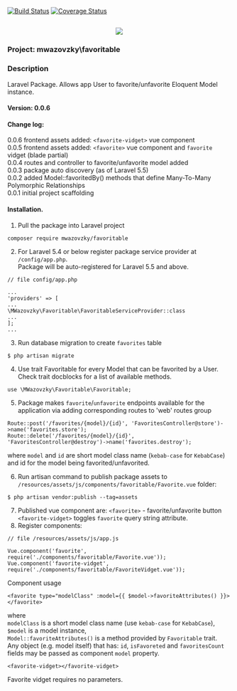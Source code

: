 [![Build Status](https://travis-ci.org/mwazovzky/favoritable.svg?branch=master)](https://travis-ci.org/mwazovzky/favoritable)
[![Coverage Status](https://coveralls.io/repos/github/mwazovzky/favoritable/badge.svg?branch=master)](https://coveralls.io/github/mwazovzky/favoritable?branch=master)

<h2 align="center">
	<img src="https://laravel.com/assets/img/components/logo-laravel.svg">
</h2>

### Project: mwazovzky\favoritable

### Description
Laravel Package. Allows app User to favorite/unfavorite Eloquent Model instance.

#### Version: 0.0.6
#### Change log:
0.0.6 frontend assets added: `<favorite-vidget>` vue component<br>
0.0.5 frontend assets added: `<favorite>` vue component and `favorite` vidget (blade partial)<br>
0.0.4 routes and controller to favorite/unfavorite model added<br>
0.0.3 package auto discovery (as of Laravel 5.5)<br>
0.0.2 added Model::favoritedBy() methods that define Many-To-Many Polymorphic Relationships<br>
0.0.1 initial project scaffolding<br>

#### Installation.

1. Pull the package into Laravel project
```
composer require mwazovzky/favoritable
```

2. For Laravel 5.4 or below register package service provider at `/config/app.php`.<br>
Package will be auto-registered for Laravel 5.5 and above.
```
// file config/app.php

...
'providers' => [
...
\MWazovzky\Favoritable\FavoritableServiceProvider::class
...
];
...
```

3. Run database migration to create `favorites` table
```
$ php artisan migrate
```

4. Use trait Favoritable for every Model that can be favorited by a User.<br>
Check trait docblocks for a list of available methods.
```
use \MWazovzky\Favoritable\Favoritable;
```

5. Package makes `favorite`/`unfavorite` endpoints available for the application via
adding corresponding routes to 'web' routes group
```
Route::post('/favorites/{model}/{id}', 'FavoritesController@store')->name('favorites.store');
Route::delete('/favorites/{model}/{id}', 'FavoritesController@destroy')->name('favorites.destroy');
```
where `model` and `id` are short model class name (`kebab-case` for `KebabCase`) and
id for the model being favorited/unfavorited.<br>

6. Run artisan command to publish package assets to
 `/resources/assets/js/components/favoritable/Favorite.vue` folder:
```
$ php artisan vendor:publish --tag=assets
```
7. Published vue component are:
`<favorite>` - favorite/unfavorite button
`<favorite-vidget>` toggles `favorite` query string attribute.
8. Register components:
```
// file /resources/assets/js/app.js

Vue.component('favorite', require('./components/favoritable/Favorite.vue'));
Vue.component('favorite-vidget', require('./components/favoritable/FavoriteVidget.vue'));
```
Component usage
```
<favorite type="modelClass" :model={{ $model->favoriteAttributes() }}></favorite>
```
where<br>
`modelClass` is a short model class name (use `kebab-case` for `KebabCase`),
`$model` is a model instance,<br>
`Model::favoriteAttributes()` is a method provided by `Favoritable` trait.<br>
Any object (e.g. model itself) that has: `id`, `isFavoreted` and `favoritesCount`
fields may be passed as component `model` property.
```
<favorite-vidget></favorite-vidget>
```
Favorite vidget requires no parameters.
